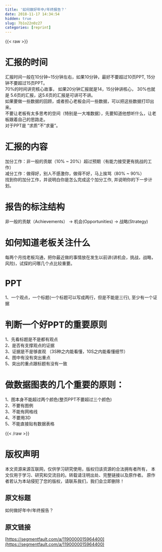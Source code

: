 ```yaml
---
title: '如何做好年中/年终报告？' 
date: 2018-11-17 14:34:54
hidden: true
slug: 7b1o22n0z27
categories: [reprint]
---
```


{{< raw >}}
<h1 id="articleHeader0">&#x6C47;&#x62A5;&#x7684;&#x65F6;&#x95F4;</h1><p>&#x6C47;&#x62A5;&#x65F6;&#x95F4;&#x4E00;&#x822C;&#x5728;10&#x5206;&#x949F;~15&#x5206;&#x949F;&#x5DE6;&#x53F3;&#xFF0C;&#x5982;&#x679C;10&#x5206;&#x949F;&#xFF0C;&#x6700;&#x597D;&#x4E0D;&#x8981;&#x8D85;&#x8FC7;10&#x9875;PPT, 15&#x5206;&#x949F;&#x4E0D;&#x8981;&#x8D85;&#x8FC7;15&#x9875;PPT&#x3002;<br>70%&#x7684;&#x65F6;&#x95F4;&#x8BB2;&#x5B8C;&#x6838;&#x5FC3;&#x6545;&#x4E8B;&#xFF0C; &#x5982;&#x679C;20&#x5206;&#x949F;&#x6C47;&#x62A5;&#x5C31;&#x662F;14&#xFF0C;15&#x5206;&#x949F;&#x8BB2;&#x6838;&#x5FC3;&#xFF0C; 30%&#x4E5F;&#x5C31;&#x662F; 5.6&#x9875;&#x7684;&#x6C47;&#x62A5;&#xFF0C;&#x8FD9;5.6&#x9875;&#x7684;&#x6C47;&#x62A5;&#x662F;&#x53EF;&#x8BB2;&#x53EF;&#x4E0D;&#x8BB2;&#x3002;<br>&#x5982;&#x679C;&#x8981;&#x505A;&#x4E00;&#x4E9B;&#x6570;&#x636E;&#x7684;&#x56DE;&#x987E;&#xFF0C;&#x6216;&#x8005;&#x62C5;&#x5FC3;&#x8001;&#x677F;&#x4F1A;&#x95EE;&#x4E00;&#x4E9B;&#x6570;&#x636E;&#xFF0C;&#x53EF;&#x4EE5;&#x628A;&#x8FD9;&#x4E9B;&#x6570;&#x636E;&#x6253;&#x5370;&#x51FA;&#x6765;&#x3002;<br>&#x4E0D;&#x8981;&#x8BA9;&#x8001;&#x677F;&#x6709;&#x592A;&#x591A;&#x601D;&#x8003;&#x7684;&#x7A7A;&#x95F4;&#xFF08;&#x7279;&#x522B;&#x662F;&#x4E00;&#x5927;&#x5806;&#x6570;&#x636E;&#xFF09;&#xFF0C;&#x5148;&#x8981;&#x77E5;&#x9053;&#x4ED6;&#x60F3;&#x542C;&#x4EC0;&#x4E48;&#xFF0C;&#x8BA9;&#x8001;&#x677F;&#x8DDF;&#x7740;&#x81EA;&#x5DF1;&#x7684;&#x601D;&#x8DEF;&#x8D70;&#x3002;<br>&#x5BF9;&#x4E8E;PPT&#x662F; &#x201C;&#x6C42;&#x8D28;&#x201D;&#x4E0D;&#x201D;&#x6C42;&#x91CF;&#x201D;&#x3002;</p><h1 id="articleHeader1">&#x6C47;&#x62A5;&#x7684;&#x5185;&#x5BB9;</h1><p>&#x52A0;&#x5206;&#x5DE5;&#x4F5C;&#xFF1A;&#x975E;&#x4E00;&#x822C;&#x7684;&#x8D21;&#x732E;&#xFF08;10% ~ 20%&#xFF09;&#x8D85;&#x8FC7;&#x9884;&#x671F;&#xFF08;&#x6709;&#x80FD;&#x529B;&#x63A5;&#x53D7;&#x66F4;&#x6709;&#x6311;&#x6218;&#x7684;&#x5DE5;&#x4F5C;&#xFF09;<br>&#x51CF;&#x5206;&#x5DE5;&#x4F5C;&#xFF1A;&#x505A;&#x5F97;&#x597D;&#xFF0C;&#x522B;&#x4EBA;&#x4E0D;&#x611F;&#x6FC0;&#x4F60;&#xFF0C;&#x505A;&#x5F97;&#x4E0D;&#x597D;&#xFF0C;&#x9A6C;&#x4E0A;&#x6328;&#x9A82;&#xFF08;80% ~ 90%&#xFF09;<br>&#x627E;&#x5230;&#x4F60;&#x7684;&#x52A0;&#x5206;&#x5DE5;&#x4F5C;&#xFF0C;&#x5E76;&#x8BF4;&#x660E;&#x767D;&#x4F60;&#x662F;&#x600E;&#x4E48;&#x5B8C;&#x6210;&#x8FD9;&#x4E2A;&#x52A0;&#x5206;&#x5DE5;&#x4F5C;, &#x5E76;&#x8BF4;&#x660E;&#x4F60;&#x7684;&#x4E0B;&#x4E00;&#x6B65;&#x8BA1;&#x5212;&#x3002;</p><h1 id="articleHeader2">&#x62A5;&#x544A;&#x7684;&#x6807;&#x6CE8;&#x7ED3;&#x6784;</h1><p>&#x975E;&#x4E00;&#x822C;&#x7684;&#x8D21;&#x732E;&#xFF08;Achievements&#xFF09; -&gt; &#x673A;&#x4F1A;(Opportunities) -&gt; &#x6218;&#x7565;(Strategy)</p><h1 id="articleHeader3">&#x5982;&#x4F55;&#x77E5;&#x9053;&#x8001;&#x677F;&#x5173;&#x6CE8;&#x4EC0;&#x4E48;</h1><p>&#x6BCF;&#x4E24;&#x4E2A;&#x6708;&#x627E;&#x8001;&#x677F;&#x6C9F;&#x901A;&#xFF0C;&#x628A;&#x4F60;&#x6700;&#x8FD1;&#x505A;&#x7684;&#x4E8B;&#x60C5;&#x653E;&#x5728;&#x53D1;&#x751F;&#x4EE5;&#x524D;&#x8BB2;(&#x8BB2;&#x673A;&#x4F1A;&#xFF0C;&#x6311;&#x6218;&#xFF0C;&#x6218;&#x7565;&#xFF0C;&#x98CE;&#x9669;)&#xFF0C;&#x8BD5;&#x63A2;&#x7684;&#x95EE;&#x54EA;&#x51E0;&#x4E2A;&#x70B9;&#x6BD4;&#x8F83;&#x91CD;&#x8981;&#x3002;</p><h1 id="articleHeader4">PPT</h1><p>1&#x3001;&#x4E00;&#x4E2A;&#x89C2;&#x70B9;&#xFF0C;&#x4E00;&#x4E2A;&#x6807;&#x9898;(&#x4E00;&#x4E2A;&#x6807;&#x9898;&#x53EF;&#x4EE5;&#x5199;&#x6210;&#x4E24;&#x884C;&#xFF0C;&#x4F46;&#x662F;&#x4E0D;&#x80FD;&#x662F;&#x4E09;&#x884C;), &#x81F3;&#x5C11;&#x6709;&#x4E00;&#x4E2A;&#x8BC1;&#x636E;</p><h1 id="articleHeader5">&#x5224;&#x65AD;&#x4E00;&#x4E2A;&#x597D;PPT&#x7684;&#x91CD;&#x8981;&#x539F;&#x5219;</h1><p>1&#x3001;&#x5148;&#x770B;&#x6807;&#x9898;&#x662F;&#x4E0D;&#x662F;&#x90FD;&#x6709;&#x89C2;&#x70B9;<br>2&#x3001;&#x662F;&#x5426;&#x6709;&#x652F;&#x6491;&#x89C2;&#x70B9;&#x7684;&#x8BC1;&#x636E;<br>3&#x3001;&#x8BC1;&#x636E;&#x662F;&#x4E0D;&#x662F;&#x591F;&#x76F4;&#x89C2; &#xFF08;3S&#x79CD;&#x4E4B;&#x5185;&#x80FD;&#x770B;&#x61C2;&#xFF0C;10S&#x4E4B;&#x5185;&#x80FD;&#x770B;&#x61C2;&#x7EC6;&#x8282;&#xFF09;<br>4&#x3001;&#x56FE;&#x4E2D;&#x6709;&#x6CA1;&#x6709;&#x7A81;&#x51FA;&#x91CD;&#x70B9;<br>5&#x3001;&#x7A81;&#x51FA;&#x7684;&#x91CD;&#x70B9;&#x8DDF;&#x6807;&#x9898;&#x6709;&#x6CA1;&#x6709;&#x4E00;&#x81F4;</p><h1 id="articleHeader6">&#x505A;&#x6570;&#x636E;&#x56FE;&#x8868;&#x7684;&#x51E0;&#x4E2A;&#x91CD;&#x8981;&#x7684;&#x539F;&#x5219;&#xFF1A;</h1><p>1&#x3001;&#x56FE;&#x672C;&#x8EAB;&#x4E0D;&#x80FD;&#x8D85;&#x8FC7;&#x4E24;&#x4E2A;&#x989C;&#x8272;(&#x6574;&#x9875;PPT&#x4E0D;&#x8981;&#x8D85;&#x8FC7;&#x4E09;&#x4E2A;&#x989C;&#x8272;)<br>2&#x3001;&#x4E0D;&#x8981;&#x6709;&#x56FE;&#x4F8B;<br>3&#x3001;&#x4E0D;&#x80FD;&#x6709;&#x7F51;&#x683C;&#x7EBF;<br>4&#x3001;&#x4E0D;&#x8981;&#x7528;3D<br>5&#x3001;&#x4E0D;&#x80FD;&#x76F4;&#x63A5;&#x8D34;&#x6709;&#x6570;&#x636E;&#x8868;&#x683C;</p>
{{< /raw >}}

# 版权声明
本文资源来源互联网，仅供学习研究使用，版权归该资源的合法拥有者所有，
本文仅用于学习、研究和交流目的。转载请注明出处、完整链接以及原作者。
原作者若认为本站侵犯了您的版权，请联系我们，我们会立即删除！

## 原文标题
如何做好年中/年终报告？

## 原文链接
[https://segmentfault.com/a/1190000015964400](https://segmentfault.com/a/1190000015964400)

